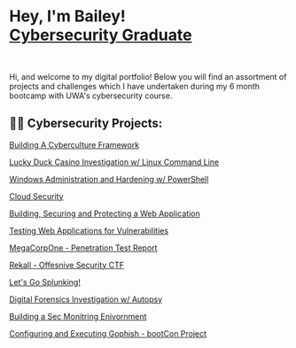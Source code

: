 <h1>Hey, I'm Bailey! <br/><a href="https://www.linkedin.com/in/bailey-curtis-686802165/">Cybersecurity Graduate</a></h1>

<br>
<p> Hi, and welcome to my digital portfolio! Below you will find an assortment of projects and challenges which I have undertaken during my 6 month bootcamp with UWA's cybersecurity course. </p>

<h2>👨‍💻 Cybersecurity Projects:</h2>

<p><a href="https://github.com/bailey-curtis/building-a-cyberculture-framework/tree/main">Building A Cyberculture Framework</a></p>
<p><a href="https://github.com/bailey-curtis/Lucky-Duck-Casino-Investigation/tree/main">Lucky Duck Casino Investigation w/ Linux Command Line </p>
<p> Windows Administration and Hardening w/ PowerShell </p>
<p> Cloud Security </p>
<p> Building, Securing and Protecting a Web Application </p>
<p> Testing Web Applications for Vulnerabilities </p>
<p> MegaCorpOne - Penetration Test Report </p>
<p> Rekall - Offesnive Security CTF </p>
<p> Let's Go Splunking! </p> 
<p> Digital Forensics Investigation w/ Autopsy </p>
<p> Building a Sec Monitring Enivornment </p>
<p> Configuring and Executing Gophish - bootCon Project </h2>

<!--

Here are some ideas to get you started:

- 🔭 I’m currently working on ...
- 🌱 I’m currently learning ...
- 👯 I’m looking to collaborate on ...
- 🤔 I’m looking for help with ...
- 💬 Ask me about ...
- 📫 How to reach me: ...
- 😄 Pronouns: ...
- ⚡ Fun fact: ...
-->

